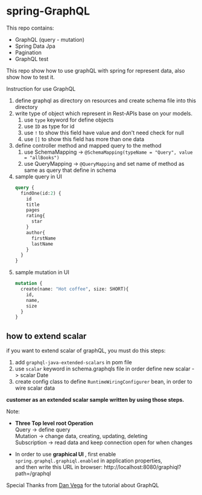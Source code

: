 # spring-GraphQL

This repo contains:
- GraphQL (query - mutation)
- Spring Data Jpa
- Pagination
- GraphQL test

This repo show how to use graphQL with spring for represent data, also show how to test it.


Instruction for use GraphQL
1. define graphql as directory on resources and create schema file into this directory
2. write type of object which represent in Rest-APIs base on your models.
   1. use ```type``` keyword for define objects 
   2. use ```ID``` as type for id
   3. use ```!``` to show this field have value and don't need check for null
   4. use ```[]``` to show this field has more than one data
3. define controller method and mapped query to the method
   1. use SchemaMapping -> ```@SchemaMapping(typeName = "Query", value = "allBooks")```
   2. use QueryMapping -> ```@QueryMapping``` and set name of method as same as query that define in schema
4. sample query in UI
    ~~~ GraphQL
    query {
      findOne(id:2) {
        id
        title
        pages
        rating{
          star
        }
        author{
          firstName
          lastName
        }
      }
    }
    ~~~
5. sample mutation in UI
    ~~~ GraphQL
    mutation {
      create(name: "Hot coffee", size: SHORT){
        id,
        name,
        size
      }
    }
    ~~~

## how to extend scalar
if you want to extend scalar of graphQL, you must do this steps:
1. add ```graphql-java-extended-scalars``` in pom file
2. use ```scalar``` keyword in schema.graphqls file in order define new scalar -> scalar Date
3. create config class to define ```RuntimeWiringConfigurer``` bean, in order to wire scalar data

<b> customer as an extended scalar sample written by using those steps. </b>

Note: <br> 
- <b> Three Top level root Operation </b> <br>
  Query -> define query <br>
  Mutation -> change data, creating, updating, deleting <br>
  Subscription -> read data and keep connection open for when changes <br>

- In order to use <b>graphical UI </b>, first enable ```spring.graphql.graphiql.enabled``` in application properties, <br>
and then write this URL in browser: http://localhost:8080/graphiql?path=/graphql

Special Thanks from [Dan Vega](https://github.com/danvega/graphql-paging) for the tutorial about GraphQL